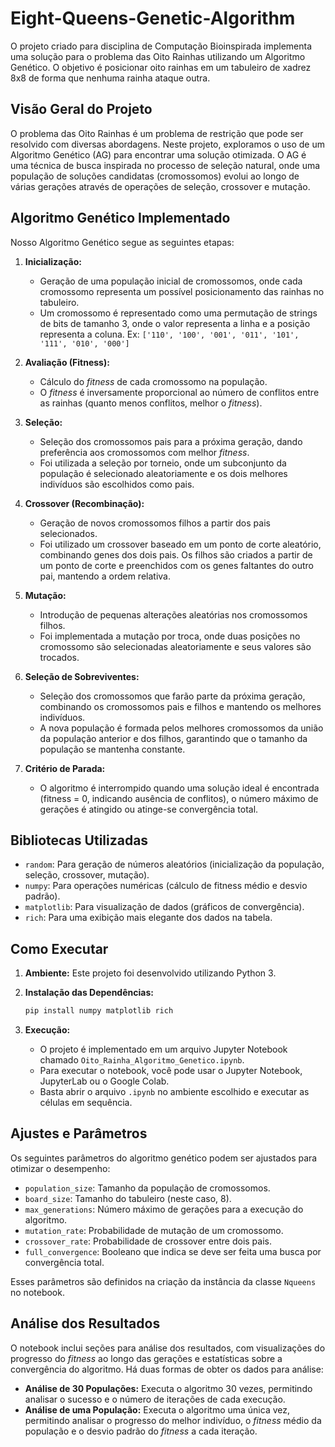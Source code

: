 # Eight-Queens-Genetic-Algorithm

O projeto criado para disciplina de Computação Bioinspirada implementa uma solução para o problema das Oito Rainhas utilizando um Algoritmo Genético. O objetivo é posicionar oito rainhas em um tabuleiro de xadrez 8x8 de forma que nenhuma rainha ataque outra.

## Visão Geral do Projeto

O problema das Oito Rainhas é um problema de restrição que pode ser resolvido com diversas abordagens. Neste projeto, exploramos o uso de um Algoritmo Genético (AG) para encontrar uma solução otimizada. O AG é uma técnica de busca inspirada no processo de seleção natural, onde uma população de soluções candidatas (cromossomos) evolui ao longo de várias gerações através de operações de seleção, crossover e mutação.

## Algoritmo Genético Implementado

Nosso Algoritmo Genético segue as seguintes etapas:

1.  **Inicialização:**

    - Geração de uma população inicial de cromossomos, onde cada cromossomo representa um possível posicionamento das rainhas no tabuleiro.
    - Um cromossomo é representado como uma permutação de strings de bits de tamanho 3, onde o valor representa a linha e a posição representa a coluna. Ex: `['110', '100', '001', '011', '101', '111', '010', '000']`

2.  **Avaliação (Fitness):**

    - Cálculo do _fitness_ de cada cromossomo na população.
    - O _fitness_ é inversamente proporcional ao número de conflitos entre as rainhas (quanto menos conflitos, melhor o _fitness_).

3.  **Seleção:**

    - Seleção dos cromossomos pais para a próxima geração, dando preferência aos cromossomos com melhor _fitness_.
    - Foi utilizada a seleção por torneio, onde um subconjunto da população é selecionado aleatoriamente e os dois melhores indivíduos são escolhidos como pais.

4.  **Crossover (Recombinação):**

    - Geração de novos cromossomos filhos a partir dos pais selecionados.
    - Foi utilizado um crossover baseado em um ponto de corte aleatório, combinando genes dos dois pais. Os filhos são criados a partir de um ponto de corte e preenchidos com os genes faltantes do outro pai, mantendo a ordem relativa.

5.  **Mutação:**

    - Introdução de pequenas alterações aleatórias nos cromossomos filhos.
    - Foi implementada a mutação por troca, onde duas posições no cromossomo são selecionadas aleatoriamente e seus valores são trocados.

6.  **Seleção de Sobreviventes:**

    - Seleção dos cromossomos que farão parte da próxima geração, combinando os cromossomos pais e filhos e mantendo os melhores indivíduos.
    - A nova população é formada pelos melhores cromossomos da união da população anterior e dos filhos, garantindo que o tamanho da população se mantenha constante.

7.  **Critério de Parada:**
    - O algoritmo é interrompido quando uma solução ideal é encontrada (fitness = 0, indicando ausência de conflitos), o número máximo de gerações é atingido ou atinge-se convergência total.

## Bibliotecas Utilizadas

- `random`: Para geração de números aleatórios (inicialização da população, seleção, crossover, mutação).
- `numpy`: Para operações numéricas (cálculo de fitness médio e desvio padrão).
- `matplotlib`: Para visualização de dados (gráficos de convergência).
- `rich`: Para uma exibição mais elegante dos dados na tabela.

## Como Executar

1.  **Ambiente:** Este projeto foi desenvolvido utilizando Python 3.
2.  **Instalação das Dependências:**

    ```bash
    pip install numpy matplotlib rich
    ```

3.  **Execução:**

    - O projeto é implementado em um arquivo Jupyter Notebook chamado `Oito_Rainha_Algoritmo_Genetico.ipynb`.
    - Para executar o notebook, você pode usar o Jupyter Notebook, JupyterLab ou o Google Colab.
    - Basta abrir o arquivo `.ipynb` no ambiente escolhido e executar as células em sequência.

## Ajustes e Parâmetros

Os seguintes parâmetros do algoritmo genético podem ser ajustados para otimizar o desempenho:

- `population_size`: Tamanho da população de cromossomos.
- `board_size`: Tamanho do tabuleiro (neste caso, 8).
- `max_generations`: Número máximo de gerações para a execução do algoritmo.
- `mutation_rate`: Probabilidade de mutação de um cromossomo.
- `crossover_rate`: Probabilidade de crossover entre dois pais.
- `full_convergence`: Booleano que indica se deve ser feita uma busca por convergência total.

Esses parâmetros são definidos na criação da instância da classe `Nqueens` no notebook.

## Análise dos Resultados

O notebook inclui seções para análise dos resultados, com visualizações do progresso do _fitness_ ao longo das gerações e estatísticas sobre a convergência do algoritmo. Há duas formas de obter os dados para análise:

- **Análise de 30 Populações:** Executa o algoritmo 30 vezes, permitindo analisar o sucesso e o número de iterações de cada execução.
- **Análise de uma População:** Executa o algoritmo uma única vez, permitindo analisar o progresso do melhor indivíduo, o _fitness_ médio da população e o desvio padrão do _fitness_ a cada iteração.
